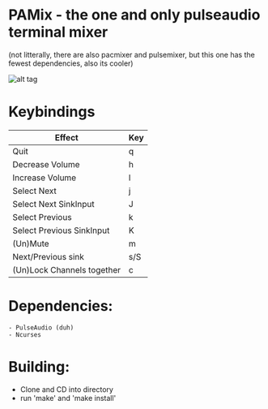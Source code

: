 # PAMix - the one and only pulseaudio terminal mixer
(not litterally, there are also pacmixer and pulsemixer, but this one has the fewest dependencies, also its cooler)

![alt tag](https://media.giphy.com/media/3owyoYKCrBCDo5eUak/giphy.gif)

# Keybindings #

| Effect                     | Key |
|----------------------------|-----|
| Quit                       | q   |
| Decrease Volume            | h   |
| Increase Volume            | l   |
| Select Next                | j   |
| Select Next SinkInput      | J   |
| Select Previous            | k   |
| Select Previous SinkInput  | K   |
| (Un)Mute                   | m   |
| Next/Previous sink         | s/S |
| (Un)Lock Channels together | c   |


# Dependencies: #
	- PulseAudio (duh)
	- Ncurses

# Building: #
- Clone and CD into directory
- run 'make' and 'make install'
